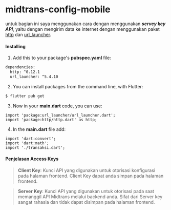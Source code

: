 # midtrans-config-mobile

untuk bagian ini saya menggunakan cara dengan menggunakan ***servey key API***, yaitu dengan mengirim data ke internet dengan menggunakan paket [http](https://pub.dev/packages/http) dan [url_launcher](https://pub.dev/packages/url_launcher).

#### Installing

1. Add this to your package's **pubspec.yaml** file:
```sh
dependencies:
  http: ^0.12.1
  url_launcher: ^5.4.10
```
2. You can install packages from the command line, with Flutter:
```sh
$ flutter pub get
```
3. Now in your **main.dart** code, you can use:
```
import 'package:url_launcher/url_launcher.dart';
import 'package:http/http.dart' as http;
```
4. In the **main.dart** file add:
```
import 'dart:convert';
import 'dart:math';
import './transaksi.dart';
```

#### Penjelasan Access Keys
> **Client Key**: Kunci API yang digunakan untuk otorisasi konfigurasi pada halaman frontend. Client Key dapat anda simpan pada halaman frontend.

> **Server Key**: Kunci API yang digunakan untuk otorisasi pada saat memanggil API Midtrans melalui backend anda. Sifat dari Server key sangat rahasia dan tidak dapat disimpan pada halaman frontend.